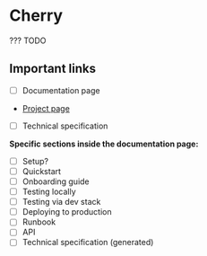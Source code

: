 # Cherry

??? TODO

## Important links

- [ ] Documentation page
- [Project page](https://github.com/users/TurnipXenon/projects/15/views/1)
- [ ] Technical specification

**Specific sections inside the documentation page:**

- [ ] Setup?
- [ ] Quickstart
- [ ] Onboarding guide
- [ ] Testing locally
- [ ] Testing via dev stack
- [ ] Deploying to production
- [ ] Runbook
- [ ] API
- [ ] Technical specification (generated)